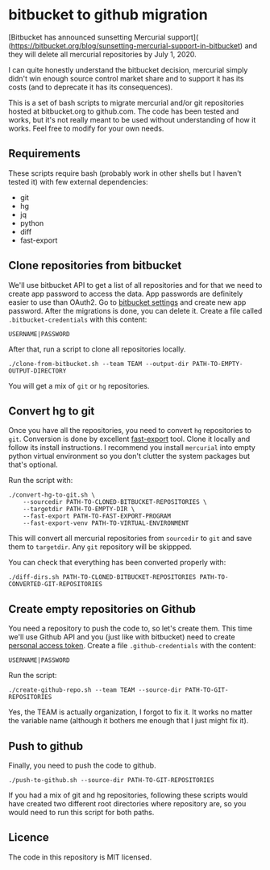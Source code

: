 bitbucket to github migration
=============================

[Bitbucket has announced sunsetting Mercurial support](
(https://bitbucket.org/blog/sunsetting-mercurial-support-in-bitbucket)
and they will delete all mercurial repositories by July 1, 2020.

I can quite honestly understand the bitbucket decision, mercurial simply
didn't win enough source control market share and to support it has its
costs (and to deprecate it has its consequences).

This is a set of bash scripts to migrate mercurial and/or git
repositories hosted at bitbucket.org to github.com. The code has been
tested and works, but it's not really meant to be used without
understanding of how it works. Feel free to modify for your own needs.

Requirements
------------

These scripts require bash (probably work in other shells but I haven't
tested it) with few external dependencies:

* git
* hg
* jq
* python
* diff
* fast-export


Clone repositories from bitbucket
---------------------------------

We'll use bitbucket API to get a list of all repositories and for that
we need to create app password to access the data. App passwords are
definitely easier to use than OAuth2. Go to [bitbucket
settings](https://bitbucket.org/account/settings/app-passwords/) and
create new app password. After the migrations is done, you can delete
it. Create a file called `.bitbucket-credentials` with this content:

    USERNAME|PASSWORD

After that, run a script to clone all repositories locally.

    ./clone-from-bitbucket.sh --team TEAM --output-dir PATH-TO-EMPTY-OUTPUT-DIRECTORY

You will get a mix of `git` or `hg` repositories.

Convert hg to git
-----------------

Once you have all the repositories, you need to convert `hg`
repositories to `git`. Conversion is done by excellent
[fast-export](https://github.com/frej/fast-export) tool. Clone it
locally and follow its install instructions. I recommend you
install `mercurial` into empty python virtual environment
so you don't clutter the system packages but that's optional.

Run the script with:

    ./convert-hg-to-git.sh \
        --sourcedir PATH-TO-CLONED-BITBUCKET-REPOSITORIES \
        --targetdir PATH-TO-EMPTY-DIR \
        --fast-export PATH-TO-FAST-EXPORT-PROGRAM
        --fast-export-venv PATH-TO-VIRTUAL-ENVIRONMENT

This will convert all mercurial repositories from `sourcedir` to `git`
and save them to `targetdir`. Any `git` repository will be skippped.

You can check that everything has been converted properly with:

    ./diff-dirs.sh PATH-TO-CLONED-BITBUCKET-REPOSITORIES PATH-TO-CONVERTED-GIT-REPOSITORIES

Create empty repositories on Github
-----------------------------------

You need a repository to push the code to, so let's create them. This
time we'll use Github API and you (just like with bitbucket) need to
create [personal access token](https://github.com/settings/tokens).
Create a file `.github-credentials` with the content:

    USERNAME|PASSWORD

Run the script:

    ./create-github-repo.sh --team TEAM --source-dir PATH-TO-GIT-REPOSITORIES

Yes, the TEAM is actually organization, I forgot to fix it. It works
no matter the variable name (although it bothers me enough that I just
might fix it).

Push to github
--------------

Finally, you need to push the code to github.

    ./push-to-github.sh --source-dir PATH-TO-GIT-REPOSITORIES

If you had a mix of git and hg repositories, following these scripts
would have created two different root directories where repository are,
so you would need to run this script for both paths.


Licence
-------

The code in this repository is MIT licensed.
